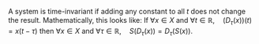 A system is time-invariant if adding any constant to all $t$ does not change the result. Mathematically, this looks like:
If $\forall x \in X$ and $\forall t \in \mathbb{R}, \quad\left(D_\tau(x)\right)(t)=x(t-\tau)$ then $\forall x \in X$ and $\forall \tau \in \mathbb{R}, \quad S\left(D_\tau(x)\right)=D_\tau(S(x))$.